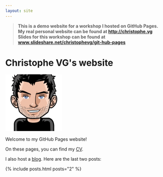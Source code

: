 ```yaml
---
layout: site
---
```



> **This is a demo website for a workshop I hosted on GitHub Pages.  
> My real personal website can be found at http://christophe.vg  
> Slides for this workshop can be found at www.slideshare.net/christophevg/git-hub-pages**

# Christophe VG's website

![This is me](images/avatar-80px.png)

Welcome to my GitHub Pages website!

On these pages, you can find my [CV](cv).

I also host a [blog](blog). Here are the last two posts:

{% include posts.html posts="2" %}
